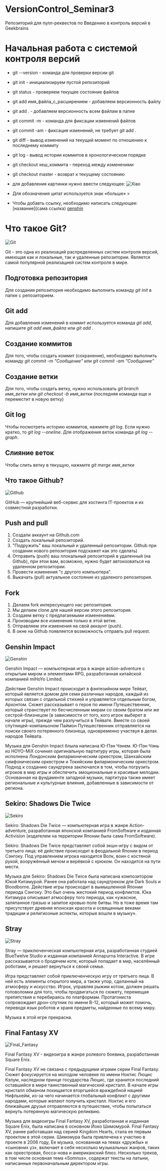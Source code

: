 # VersionControl_Seminar3
Репозиторий для пулл-реквестов по Введению в контроль версий в Geekbrains

# Начальная работа с системой контроля версий 

* git --version - команда для проверки версии git

* git init - инициализируем пустой репозиторий

* git status - проверяем текущее состояние файлов

* git add имя_файла_с_расширением - добавляем версионность файлу 

* git add . - добавляем версионность всем файлам в папке

* git commit -m - команда для фиксации изменений файлов

* git commit -am - фиксация изменений, не требует git add .

* git diff - вывод изменений на текущий момент по отношению к последнему коммиту

* git log - вывод истории коммитов в хронологическом порядке

* git checkout хеш_коммита - переход между измененими 

* git checkout master - возврат к текущему состоянию

* для добавления картинки нужно ввести следующее:
![Xiao](Xiao.jpg)

* Для обозначения цитат используется знак «больше» >

* Чтобы добавть ссылку, необходимо написать следующее:
[название](сама ссылка)
[genshin](https://genshin.hoyoverse.com/ru/home)



# Что такое Git?
![Git](Git.png)

Git - это одна из реализаций распределенных систем контроля версий, имеющая как и локальные, так и удаленные репозитории. Является самой популярной реализацией систем контроля в мире.

## Подготовка репозитория

Для создания репозитория необходимо выполнить команду *git init*  в папке с репозиторием.

## Git add

Для добавления изменений в коммит используется команда *git add*, напишите *git add имя_файла* или *git add .*

## Создание коммитов

Для того, чтобы создать коммит (сохранение), необходимо выполнить команду *git commit -m "Сообщение"* или *git commit -am "Сообщение"*

## Создание ветки

Для того, чтобы создать ветку, нужно использовать *git branch имя_ветки* или *git checkout -b имя_ветки* (последняя команда еще и переместит в новую ветку)

## Git log

Чтобы посмотреть историю коммитов, нажмите *git log*. Если нужно кратко, то *git log --oneline*. Для отображения веток команда *git log --graph*.

## Слияние веток

Чтобы слить ветку в текущую, нажмите *git merge имя_ветки*

## Что такое Github?
![Github](Github.png)

GitHub — крупнейший веб-сервис для хостинга IT-проектов и их совместной разработки.

## Push and pull

1. Создали аккаунт на Github.com
2. Создать локальный репозиторий.
3. "Подружить" ваш локальный и удаленный репозитории. Github при создании нового репозитория подскажет как это сделать)
4. Отправить (push) ваш ллокальный репозиторий в удаленный (на Github), при этои вам, возможно, нужно будет автоизоваться на удаленном репозитории.
5. Провести изменения "с другого компьютера".
6. Выкачать (pull) актуальное состояние из удаленого репозитория.

## Fork

1. Делаем fork интересующего нас репозитория.
2. Мы делаем clone для нашей версии этого репозитория.
3. Создаем ветку с предлагаемыми изменениями.
4. Производим все изменения только в этой ветке.
5. Отправляем эти изменения на свой аккаунт (push).
6. В окне на Github появляется возможность отправть pull request.

## Genshin Impact

![Genshin](Genshin_Impact.jpg)

Genshin Impact — компьютерная игра в жанре action-adventure с открытым миром и элементами RPG, разработанная китайской компанией miHoYo Limited.

Действие Genshin Impact происходит в фэнтезийном мире Тейват, который является домом для семи различных народов, каждый из которых связан с отдельной стихией и управляется отдельным богом, Архонтом. Сюжет рассказывает о герое по имени Путешественник, который странствует по бесчисленным мирам со своим братом или же сестрой-близнецом (в зависимости от того, кого игрок выберет в начале игры), прежде чем разлучиться в Тейвате. Вместе со своей спутницей-компаньоном Паймон Путешественник отправляется на поиски своего потерянного близнеца, одновременно участвуя в делах народов Тейвата.

Музыка для Genshin Impact блыла написана Ю-Пэн Чэнем. Ю-Пэн Чэнь из HOYO-MiX сочинил оригинальную партитуру игры, которая была исполнена Лондонским филармоническим оркестром, Шанхайским симфоническим оркестром и Токийским филармоническим оркестром. Подход к созданию саундтрека заключался в том, чтобы погрузить игроков в мир игры и обеспечить эмоциональные и красивые мелодии. Основанная на фундаменте западной музыки, партитура также имеет региональные и культурные влияния, добавленные в зависимости от региона. 

## Sekiro: Shadows Die Twice

![Sekiro](Sekiro.jpg)

Sekiro: Shadows Die Twice — компьютерная игра в жанре Action-adventure, разработанная японской компанией FromSoftware и изданная Activision (издателем на территории Японии была сама FromSoftware). 

Sekiro: Shadows Die Twice представляет собой экшн-игру с видом от третьего лица; её действие происходит в феодальной Японии в период Сэнгоку. Под управлением игрока находится Волк, воин с костяной рукой, вооружённый мечом и верёвкой с крюком. Он находится на пути мести.

Музыка для Sekiro: Shadows Die Twice была написана композитором Юкой Китамурой. Ранее она работала над саундтреком для Dark Souls и Bloodborne. Действие игры происходит в вымышленной Японии периода Сэнгоку. Это был очень жестокий период конфликтов. Юка Китамура описывает атмосферу того периода, как «ужасное, заляпанное грязью и залитое кровью поле битвы. Но в тоже время там присутствует древняя японская красота и освященные веками традиции и религиозные аспекты, которые вошли в музыку».

## Stray

![Stray](Stray.jpg)

Stray — приключенческая компьютерная игра, разработанная студией BlueTwelve Studio и изданная компанией Annapurna Interactive. В игре рассказывается о бродячем коте, который попадает в мир, населённый роботами, и решает вернуться к своей семье.

Игра представляет собой приключенческую игру от третьего лица. В ней есть элементы открытого мира, а также упор, сделанный на атмосферу и искусство. Игрок, управляя рыжим котом, должен решать головоломки для того, чтобы продвигаться по сюжету, перемещая препятствия и перебираясь по платформам. Протагониста сопровождает дрон-спутник по имени B-12, который может помочь, переводя язык роботов и храня предметы, найденные по всему миру. 

Музыка в этой игре прекрасна.

## Final Fantasy XV

![Final_Fantasy](Final_Fantasy_XV.jpg)

Final Fantasy XV - видеоигра в жанре ролевого боевика, разработанная Square Enix. 

Final Fantasy XV не связана с предыдущими играми серии Final Fantasy. Сюжет фокусируется на молодом человеке по имени Ноктис Люцис Кэлум, наследном принце государства Люцис, где хранится последний оставшийся в мире таинственный магический кристалл. В начале игры кристалл обманом похищается вторгшейся враждебной нацией Нифльхейм, из-за чего начинается глобальный конфликт с другими народами, которые желают получить кристалл. Ноктис и его ближайшие друзья отправляются в путешествие, чтобы попытаться вернуть потерянную магическую реликвию.

Музыка для видеоигры Final Fantasy XV, разработанная и изданная Square Enix, была написана в основном Йоко Шимомурой. Final Fantasy XV, ранее работавшая над серией Kingdom Hearts, стала ее первым проектом в этой серии. Шимомура была привлечена к участию в проекте в 2006 году, Ее музыка, основанная на темах «дружбы» и «сыновних уз», включает в себя несколько музыкальных жанров, таких как оркестровая, босса-нова и американский блюз. Несколько треков, в том числе основная тема «Somnus», содержат тексты на латыни, написанные первоначальным директором игры.


